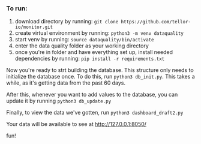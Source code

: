### To run:

 1. download directory by running: `git clone https://github.com/tellor-io/monitor.git`
 2. create virtual environment by running: `python3 -m venv dataquality`
 3. start venv by running: `source dataquality/bin/activate`
 4. enter the data quality folder as your working directory
 5. once you're in folder and have everything set up, install needed dependencies by running: `pip install -r requirements.txt`
 
 Now you're ready to strt building the database. This structure only needs to initialize the database once. To do this, run `python3 db_init.py`. This takes a while, as it's getting data from the past 60 days.
 
 After this, whenever you want to add values to the database, you can update it by running `python3 db_update.py`
 
 Finally, to view the data we've gotten, run `python3 dashboard_draft2.py`
 
 Your data will be available to see at http://127.0.0.1:8050/

 fun!
